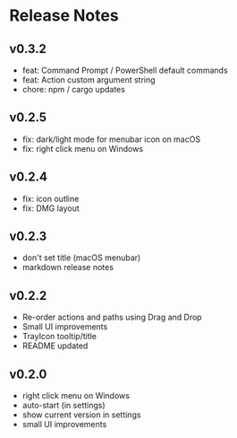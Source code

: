 # Release Notes

## v0.3.2

- feat: Command Prompt / PowerShell default commands
- feat: Action custom argument string
- chore: npm / cargo updates

## v0.2.5

- fix: dark/light mode for menubar icon on macOS
- fix: right click menu on Windows

## v0.2.4

- fix: icon outline
- fix: DMG layout

## v0.2.3

- don't set title (macOS menubar)
- markdown release notes

## v0.2.2

- Re-order actions and paths using Drag and Drop
- Small UI improvements
- TrayIcon tooltip/title
- README updated

## v0.2.0

- right click menu on Windows
- auto-start (in settings)
- show current version in settings
- small UI improvements
